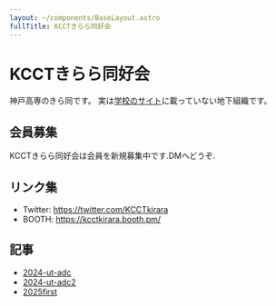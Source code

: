 ```yaml
---
layout: ~/components/BaseLayout.astro
fullTitle: KCCTきらら同好会
---
```


# KCCTきらら同好会

神戸高専のきら同です。
実は[学校のサイト](https://www.kobe-kosen.ac.jp/campus_life/club/association/)に載っていない地下組織です。

## 会員募集

KCCTきらら同好会は会員を新規募集中です.DMへどうぞ.

## リンク集

- Twitter: https://twitter.com/KCCTkirara
- BOOTH: https://kcctkirara.booth.pm/

## 記事

- [2024-ut-adc](2024-ut-adc)
- [2024-ut-adc2](2024-ut-adc2)
- [2025first](2025first)
